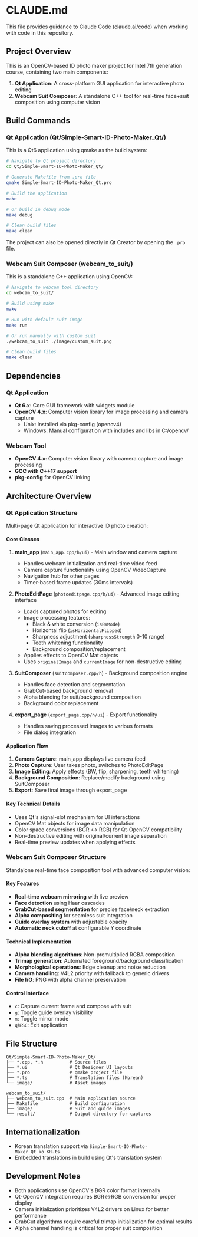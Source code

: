 # CLAUDE.md

This file provides guidance to Claude Code (claude.ai/code) when working with code in this repository.

## Project Overview

This is an OpenCV-based ID photo maker project for Intel 7th generation course, containing two main components:
1. **Qt Application**: A cross-platform GUI application for interactive photo editing
2. **Webcam Suit Composer**: A standalone C++ tool for real-time face+suit composition using computer vision

## Build Commands

### Qt Application (Qt/Simple-Smart-ID-Photo-Maker_Qt/)

This is a Qt6 application using qmake as the build system:

```bash
# Navigate to Qt project directory
cd Qt/Simple-Smart-ID-Photo-Maker_Qt/

# Generate Makefile from .pro file
qmake Simple-Smart-ID-Photo-Maker_Qt.pro

# Build the application
make

# Or build in debug mode
make debug

# Clean build files
make clean
```

The project can also be opened directly in Qt Creator by opening the `.pro` file.

### Webcam Suit Composer (webcam_to_suit/)

This is a standalone C++ application using OpenCV:

```bash
# Navigate to webcam tool directory
cd webcam_to_suit/

# Build using make
make

# Run with default suit image
make run

# Or run manually with custom suit
./webcam_to_suit ./image/custom_suit.png

# Clean build files
make clean
```

## Dependencies

### Qt Application
- **Qt 6.x**: Core GUI framework with widgets module
- **OpenCV 4.x**: Computer vision library for image processing and camera capture
  - Unix: Installed via pkg-config (opencv4)
  - Windows: Manual configuration with includes and libs in C:/opencv/

### Webcam Tool
- **OpenCV 4.x**: Computer vision library with camera capture and image processing
- **GCC with C++17 support**
- **pkg-config** for OpenCV linking

## Architecture Overview

### Qt Application Structure

Multi-page Qt application for interactive ID photo creation:

#### Core Classes

1. **main_app** (`main_app.cpp/h/ui`) - Main window and camera capture
   - Handles webcam initialization and real-time video feed
   - Camera capture functionality using OpenCV VideoCapture
   - Navigation hub for other pages
   - Timer-based frame updates (30ms intervals)

2. **PhotoEditPage** (`photoeditpage.cpp/h/ui`) - Advanced image editing interface
   - Loads captured photos for editing
   - Image processing features:
     - Black & white conversion (`isBWMode`)
     - Horizontal flip (`isHorizontalFlipped`)
     - Sharpness adjustment (`sharpnessStrength` 0-10 range)
     - Teeth whitening functionality
     - Background composition/replacement
   - Applies effects to OpenCV Mat objects
   - Uses `originalImage` and `currentImage` for non-destructive editing

3. **SuitComposer** (`suitcomposer.cpp/h`) - Background composition engine
   - Handles face detection and segmentation
   - GrabCut-based background removal
   - Alpha blending for suit/background composition
   - Background color replacement

4. **export_page** (`export_page.cpp/h/ui`) - Export functionality
   - Handles saving processed images to various formats
   - File dialog integration

#### Application Flow

1. **Camera Capture**: main_app displays live camera feed
2. **Photo Capture**: User takes photo, switches to PhotoEditPage
3. **Image Editing**: Apply effects (BW, flip, sharpening, teeth whitening)
4. **Background Composition**: Replace/modify background using SuitComposer
5. **Export**: Save final image through export_page

#### Key Technical Details

- Uses Qt's signal-slot mechanism for UI interactions
- OpenCV Mat objects for image data manipulation
- Color space conversions (BGR ↔ RGB) for Qt-OpenCV compatibility
- Non-destructive editing with original/current image separation
- Real-time preview updates when applying effects

### Webcam Suit Composer Structure

Standalone real-time face composition tool with advanced computer vision:

#### Key Features

- **Real-time webcam mirroring** with live preview
- **Face detection** using Haar cascades
- **GrabCut-based segmentation** for precise face/neck extraction
- **Alpha compositing** for seamless suit integration
- **Guide overlay system** with adjustable opacity
- **Automatic neck cutoff** at configurable Y coordinate

#### Technical Implementation

- **Alpha blending algorithms**: Non-premultiplied RGBA composition
- **Trimap generation**: Automated foreground/background classification
- **Morphological operations**: Edge cleanup and noise reduction
- **Camera handling**: V4L2 priority with fallback to generic drivers
- **File I/O**: PNG with alpha channel preservation

#### Control Interface

- `c`: Capture current frame and compose with suit
- `g`: Toggle guide overlay visibility
- `m`: Toggle mirror mode
- `q`/`ESC`: Exit application

## File Structure

```
Qt/Simple-Smart-ID-Photo-Maker_Qt/
├── *.cpp, *.h          # Source files
├── *.ui                # Qt Designer UI layouts
├── *.pro               # qmake project file
├── *.ts                # Translation files (Korean)
└── image/              # Asset images

webcam_to_suit/
├── webcam_to_suit.cpp  # Main application source
├── Makefile            # Build configuration
├── image/              # Suit and guide images
└── result/             # Output directory for captures
```

## Internationalization

- Korean translation support via `Simple-Smart-ID-Photo-Maker_Qt_ko_KR.ts`
- Embedded translations in build using Qt's translation system

## Development Notes

- Both applications use OpenCV's BGR color format internally
- Qt-OpenCV integration requires BGR↔RGB conversion for proper display
- Camera initialization prioritizes V4L2 drivers on Linux for better performance
- GrabCut algorithms require careful trimap initialization for optimal results
- Alpha channel handling is critical for proper suit composition